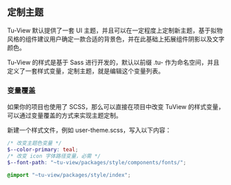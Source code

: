 ## 定制主题

Tu-View 默认提供了一套 UI 主题，并且可以在一定程度上定制新主题，基于拟物风格的组件建议用户确定一款合适的背景色，并在此基础上拓展组件阴影以及文字颜色。

Tu-View 的样式是基于 Sass 进行开发的，默认以前缀 .tu- 作为命名空间，并且定义了一套样式变量，定制主题，就是编辑这个变量列表。

### 变量覆盖

如果你的项目也使用了 SCSS，那么可以直接在项目中改变 TuView 的样式变量，可以通过变量覆盖的方式来实现主题定制。

新建一个样式文件，例如 user-theme.scss，写入以下内容：

```scss
/* 改变主题色变量 */
$--color-primary: teal;
/* 改变 icon 字体路径变量，必需 */
$--font-path: "~tu-view/packages/style/components/fonts/";

@import "~tu-view/packages/style/index";
```
